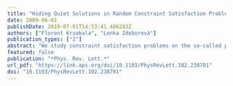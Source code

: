 ```yaml
---
title: "Hiding Quiet Solutions in Random Constraint Satisfaction Problems"
date: 2009-06-01
publishDate: 2019-07-01T14:53:41.486283Z
authors: ["Florent Krzakala", "Lenka Zdeborová"]
publication_types: ["2"]
abstract: "We study constraint satisfaction problems on the so-called planted random ensemble. We show that for a certain class of problems, e.g., graph coloring, many of the properties of the usual random ensemble are quantitatively identical in the planted random ensemble. We study the structural phase transitions and the easy-hard-easy pattern in the average computational complexity. We also discuss the finite temperature phase diagram, finding a close connection with the liquid-glass-solid phenomenology."
featured: false
publication: "*Phys. Rev. Lett.*"
url_pdf: "https://link.aps.org/doi/10.1103/PhysRevLett.102.238701"
doi: "10.1103/PhysRevLett.102.238701"
---
```


